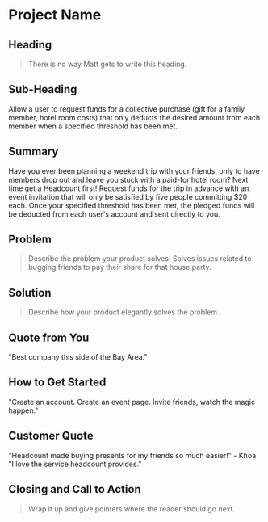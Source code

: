 # Project Name #

<!-- 
> This material was originally posted [here](http://www.quora.com/What-is-Amazons-approach-to-product-development-and-product-management). It is reproduced here for posterities sake.

There is an approach called "working backwards" that is widely used at Amazon. They work backwards from the customer, rather than starting with an idea for a product and trying to bolt customers onto it. While working backwards can be applied to any specific product decision, using this approach is especially important when developing new products or features.

For new initiatives a product manager typically starts by writing an internal press release announcing the finished product. The target audience for the press release is the new/updated product's customers, which can be retail customers or internal users of a tool or technology. Internal press releases are centered around the customer problem, how current solutions (internal or external) fail, and how the new product will blow away existing solutions.

If the benefits listed don't sound very interesting or exciting to customers, then perhaps they're not (and shouldn't be built). Instead, the product manager should keep iterating on the press release until they've come up with benefits that actually sound like benefits. Iterating on a press release is a lot less expensive than iterating on the product itself (and quicker!).

If the press release is more than a page and a half, it is probably too long. Keep it simple. 3-4 sentences for most paragraphs. Cut out the fat. Don't make it into a spec. You can accompany the press release with a FAQ that answers all of the other business or execution questions so the press release can stay focused on what the customer gets. My rule of thumb is that if the press release is hard to write, then the product is probably going to suck. Keep working at it until the outline for each paragraph flows. 

Oh, and I also like to write press-releases in what I call "Oprah-speak" for mainstream consumer products. Imagine you're sitting on Oprah's couch and have just explained the product to her, and then you listen as she explains it to her audience. That's "Oprah-speak", not "Geek-speak".

Once the project moves into development, the press release can be used as a touchstone; a guiding light. The product team can ask themselves, "Are we building what is in the press release?" If they find they're spending time building things that aren't in the press release (overbuilding), they need to ask themselves why. This keeps product development focused on achieving the customer benefits and not building extraneous stuff that takes longer to build, takes resources to maintain, and doesn't provide real customer benefit (at least not enough to warrant inclusion in the press release).
 -->
 
## Heading ##

  > There is no way Matt gets to write this heading.


## Sub-Heading ##
  Allow a user to request funds for a collective purchase (gift for a family member, hotel room costs) that only deducts the desired amount from each member when a specified threshold has been met.
  
## Summary ##
  Have you ever been planning a weekend trip with your friends, only to have members drop out and leave you stuck with a paid-for hotel room? Next time get a Headcount first! Request funds for the trip in advance with an event invitation that will only be satisfied by five people committing $20 each. Once your specified threshold has been met, the pledged funds will be deducted from each user's account and sent directly to you.

## Problem ##
  > Describe the problem your product solves:
  Solves issues related to bugging friends to pay their share for that house party.

## Solution ##
  > Describe how your product elegantly solves the problem.

## Quote from You ##
  "Best company this side of the Bay Area."

## How to Get Started ##
  "Create an account.  Create an event page. Invite friends, watch the magic happen."

## Customer Quote ##
  "Headcount made buying presents for my friends so much easier!" - Khoa
  "I love the service headcount provides."

## Closing and Call to Action ##
  > Wrap it up and give pointers where the reader should go next.
